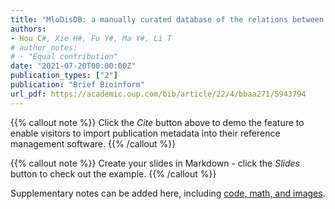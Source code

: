 ```yaml
---
title: "MloDisDB: a manually curated database of the relations between membraneless organelles and diseases"
authors:
- Hou C#, Xie H#, Fu Y#, Ma Y#, Li T
# author_notes:
# - "Equal contribution"
date: "2021-07-20T00:00:00Z"
publication_types: ["2"]
publication: "Brief Bioinform"
url_pdf: https://academic.oup.com/bib/article/22/4/bbaa271/5943794
---
```


{{% callout note %}}
Click the *Cite* button above to demo the feature to enable visitors to import publication metadata into their reference management software.
{{% /callout %}}

{{% callout note %}}
Create your slides in Markdown - click the *Slides* button to check out the example.
{{% /callout %}}

Supplementary notes can be added here, including [code, math, and images](https://wowchemy.com/docs/writing-markdown-latex/).
